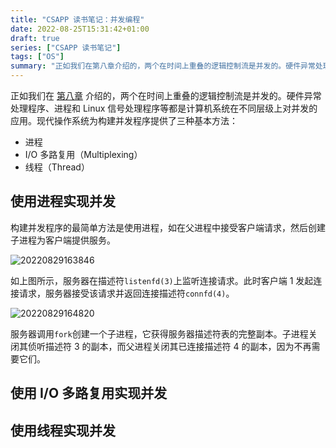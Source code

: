 ```yaml
---
title: "CSAPP 读书笔记：并发编程"
date: 2022-08-25T15:31:42+01:00
draft: true
series: ["CSAPP 读书笔记"]
tags: ["OS"]
summary: "正如我们在第八章介绍的，两个在时间上重叠的逻辑控制流是并发的。硬件异常处理程序、进程和 Linux 信号处理程序等都是计算机系统在不同层级上对并发的应用 ..."
---
```


正如我们在 [第八章](/posts/exception-control-flow-note/#并发流) 介绍的，两个在时间上重叠的逻辑控制流是并发的。硬件异常处理程序、进程和 Linux 信号处理程序等都是计算机系统在不同层级上对并发的应用。现代操作系统为构建并发程序提供了三种基本方法：

- 进程
- I/O 多路复用（Multiplexing）
- 线程（Thread）

## 使用进程实现并发

构建并发程序的最简单方法是使用进程，如在父进程中接受客户端请求，然后创建子进程为客户端提供服务。

![20220829163846](https://cdn.jsdelivr.net/gh/koktlzz/ImgBed@master/20220829163846.png)

如上图所示，服务器在描述符`listenfd(3)`上监听连接请求。此时客户端 1 发起连接请求，服务器接受该请求并返回连接描述符`connfd(4)`。

![20220829164820](https://cdn.jsdelivr.net/gh/koktlzz/ImgBed@master/20220829164820.png)

服务器调用`fork`创建一个子进程，它获得服务器描述符表的完整副本。子进程关闭其侦听描述符 3 的副本，而父进程关闭其已连接描述符 4 的副本，因为不再需要它们。

## 使用 I/O 多路复用实现并发

## 使用线程实现并发
